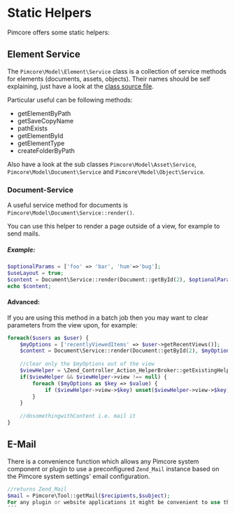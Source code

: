 # Static Helpers

Pimcore offers some static helpers:

## Element Service
The `Pimcore\Model\Element\Service` class is a collection of service methods for elements (documents, assets, objects). 
Their names should be self explaining, just have a look at the [class source file](https://github.com/pimcore/pimcore/blob/master/pimcore/models/Element/Service.php). 

Particular useful can be following methods:
* getElementByPath
* getSaveCopyName 
* pathExists
* getElementById
* getElementType 
* createFolderByPath


Also have a look at the sub classes `Pimcore\Model\Asset\Service`, `Pimcore\Model\Document\Service` and 
`Pimcore\Model\Object\Service`. 


### Document-Service
A useful service method for documents is `Pimcore\Model\Document\Service::render()`. 

You can use this helper to render a page outside of a view, for example to send mails. 

##### Example:
```php
$optionalParams = ['foo' => 'bar', 'hum'=>'bug'];
$useLayout = true;
$content = Document\Service::render(Document::getById(2), $optionalParams, $useLayout);
echo $content;
```

#### Advanced:
If you are using this method in a batch job then you may want to clear parameters from the view upon, 
for example:

```php
foreach($users as $user) {
    $myOptions = ['recentlyViewedItems' => $user->getRecentViews()];
    $content = Document\Service::render(Document::getById(2), $myOptions, true);
 
    //clear only the $myOptions out of the view
    $viewHelper = \Zend_Controller_Action_HelperBroker::getExistingHelper("ViewRenderer");
    if($viewHelper && $viewHelper->view !== null) {
        foreach ($myOptions as $key => $value) {
            if ($viewHelper->view->$key) unset($viewHelper->view->$key);
        }
    }
 
    //dosomethingwithContent i.e. mail it
}
```


## E-Mail
There is a convenience function which allows any Pimcore system component or plugin to use a 
preconfigured `Zend_Mail` instance based on the Pimcore system settings' email configuration.

```php
//returns Zend_Mail
$mail = Pimcore\Tool::getMail($recipients,$subject);
For any plugin or website applications it might be convenient to use this mail configuration instead of having to care for these settings themselves.
´´´


